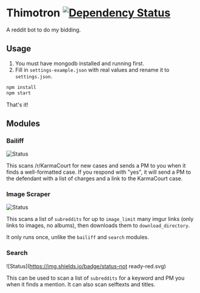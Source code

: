 # Thimotron [![Dependency Status](https://david-dm.org/Thimoteus/Thimotron.svg)](https://david-dm.org/Thimoteus/Thimotron)

A reddit bot to do my bidding.

## Usage

1. You must have mongodb installed and running first.
2. Fill in `settings-example.json` with real values and rename it to `settings.json`.

```bash
npm install
npm start
```

That's it!

## Modules

### Bailiff

![Status](https://img.shields.io/badge/status-ready-green.svg)

This scans /r/KarmaCourt for new cases and sends a PM to you when it finds a well-formatted case. If you respond with "yes", it will send a PM to the defendant with a list of charges and a link to the KarmaCourt case.

### Image Scraper

![Status](https://img.shields.io/badge/status-ready-green.svg)

This scans a list of `subreddits` for up to `image_limit` many imgur links (only links to images, no albums), then downloads them to `download_directory`.

It only runs once, unlike the `bailiff` and `search` modules.

### Search

![Status](https://img.shields.io/badge/status-not ready-red.svg)

This can be used to scan a list of `subreddits` for a keyword and PM you when it finds a mention. It can also scan selftexts and titles.
